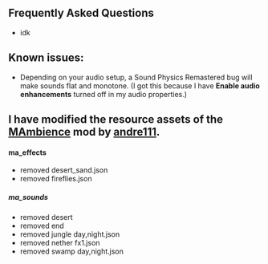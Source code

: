 ## Frequently Asked Questions
- idk


## Known issues:
- Depending on your audio setup, a Sound Physics Remastered bug will make sounds flat and monotone. (I got this because I have **Enable audio enhancements** turned off in my audio properties.)


## I have modified the resource assets of the [MAmbience](https://modrinth.com/mod/mambience) mod by [andre111](https://modrinth.com/user/andre111).
#### ma_effects
- removed desert_sand.json
- removed fireflies.json
##### ma_sounds
- removed desert
- removed end
- removed jungle day,night.json
- removed nether fx1.json
- removed swamp day,night.json

